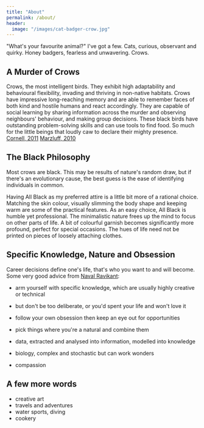 ```yaml
---
title: "About"
permalink: /about/
header:
  image: "/images/cat-badger-crow.jpg"
---
```


"What's your favourite animal?" I've got a few. Cats, curious, observant and quirky. Honey badgers, fearless and unwavering. Crows.

## A Murder of Crows

Crows, the most intelligent birds. They exhibit high adaptability and behavioural flexibility, invading and thriving in non-native habitats. Crows have impressive long-reaching memory and are able to remember faces of both kind and hostile humans and react accordingly. They are capable of social learning by sharing information across the murder and observing neighbours' behaviour, and making group decisions. These black birds have outstanding problem-solving skills and can use tools to find food. So much for the little beings that loudly caw to declare their mighty presence. [Cornell, 2011](https://rspb.royalsocietypublishing.org/content/early/2011/06/20/rspb.2011.0957) [Marzluff, 2010](https://www.sciencedirect.com/science/article/pii/S0003347209005806)

## The Black Philosophy

Most crows are black. This may be results of nature's random draw, but if there's an evolutionary cause, the best guess is the ease of identifying individuals in common.

Having All Black as my preferred attire is a little bit more of a rational choice. Matching the skin colour, visually slimming the body shape and keeping warm are some of the practical features. As an easy choice, All Black is humble yet professional. The minimalistic nature frees up the mind to focus on other parts of life. A bit of colourful garnish becomes significantly more profound, perfect for special occasions. The hues of life need not be printed on pieces of loosely attaching clothes.

## Specific Knowledge, Nature and Obsession

Career decisions define one's life, that's who you want to and will become. Some very good advice from [Naval Ravikant](https://nav.al):
+ arm yourself with specific knowledge, which are usually highly creative or technical
+ but don't be too deliberate, or you'd spent your life and won't love it
+ follow your own obsession then keep an eye out for opportunities
+ pick things where you're a natural and combine them

+ data, extracted and analysed into information, modelled into knowledge
+ biology, complex and stochastic but can work wonders
+ compassion

## A few more words
+ creative art
+ travels and adventures
+ water sports, diving
+ cookery

